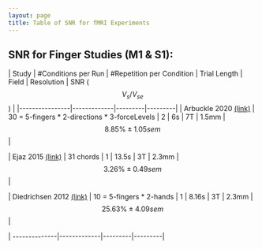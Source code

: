 ```yaml
---
layout: page
title: Table of SNR for fMRI Experiments
---
```


## SNR for Finger Studies (M1 & S1):

| Study | #Conditions per Run | #Repetition per Condition | Trial Length | Field | Resolution | SNR ($$ V_s / V_{se}$$) |
|----------------|-------------|---------|---------|
| Arbuckle 2020 <a href="https://www.jneurosci.org/content/40/48/9210" target="_blank">(link)</a> | 30 = 5-fingers * 2-directions * 3-forceLevels | 2 | 6s | 7T | 1.5mm | $$8.85\% \pm 1.05sem$$ |

| Ejaz 2015 <a href="https://www.nature.com/articles/nn.4038" target="_blank">(link)</a> | 31 chords | 1 | 13.5s | 3T | 2.3mm | $$3.26\% \pm 0.49sem$$ |

| Diedrichsen 2012 <a href="https://pmc.ncbi.nlm.nih.gov/articles/PMC3643717/" target="_blank">(link)</a> | 10 = 5-fingers * 2-hands | 1 | 8.16s | 3T | 2.3mm |  $$25.63\% \pm 4.09sem$$ |

| --------------|-------------|---------|---------|